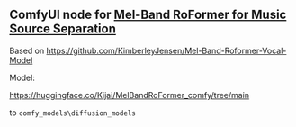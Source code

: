 ## ComfyUI node for [Mel-Band RoFormer for Music Source Separation](https://arxiv.org/abs/2310.01809)

Based on https://github.com/KimberleyJensen/Mel-Band-Roformer-Vocal-Model

Model:

https://huggingface.co/Kijai/MelBandRoFormer_comfy/tree/main

to `comfy_models\diffusion_models`